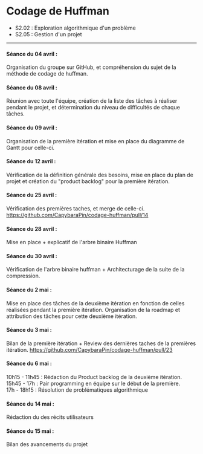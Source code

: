 # Codage de Huffman
- S2.02 : Exploration algorithmique d'un problème
- S2.05 : Gestion d'un projet
<hr>

#### Séance du 04 avril : 

Organisation du groupe sur GitHub, et compréhension du sujet de la méthode de codage de huffman. 

#### Séance du 08 avril : 

Réunion avec toute l'équipe, création de la liste des tâches à réaliser pendant le projet, 
et détermination du niveau de difficultés de chaque tâches. 

#### Séance du 09 avril : 

Organisation de la première itération et mise en place du diagramme de Gantt pour celle-ci.


#### Séance du 12 avril : 

Vérification de la définition générale des besoins, mise en place du plan de projet et création du "product backlog" pour la première itération. 

#### Séance du 25 avril :

Vérification des premières taches, et merge de celle-ci. https://github.com/CapybaraPin/codage-huffman/pull/14

#### Séance du 28 avril :

Mise en place + explicatif de l'arbre binaire Huffman

#### Séance du 30 avril :

Vérification de l'arbre binaire huffman + Architecturage de la suite de la compression. 

#### Séance du 2 mai : 

Mise en place des tâches de la deuxième itération en fonction de celles réalisées pendant la première itération. 
Organisation de la roadmap et attribution des tâches pour cette deuxième itération. 

#### Séance du 3 mai : 

Bilan de la première itération + Review des dernières taches de la premières itération. https://github.com/CapybaraPin/codage-huffman/pull/23

#### Séance du 6 mai : 

10h15 - 11h45 : Rédaction du Product backlog de la deuxième itération. <br>
15h45 - 17h : Pair programming en équipe sur le début de la première. <br>
17h - 18h15 : Résolution de problématiques algorithmique

#### Séance du 14 mai :

Rédaction du des récits utilisateurs

#### Séance du 15 mai : 

Bilan des avancements du projet
